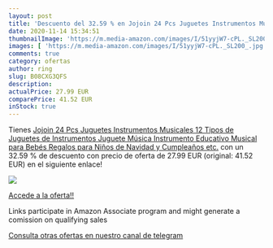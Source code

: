 ```yaml
---
layout: post
title: 'Descuento del 32.59 % en Jojoin 24 Pcs Juguetes Instrumentos Musi'
date: 2020-11-14 15:34:51
thumbnailImage: 'https://m.media-amazon.com/images/I/51yyjW7-cPL._SL200_.jpg'
images: [ 'https://m.media-amazon.com/images/I/51yyjW7-cPL._SL200_.jpg' ]
comments: true
category: ofertas
author: ring
slug: B08CXG3QFS
description:
actualPrice: 27.99 EUR
comparePrice: 41.52 EUR
inStock: true
---
```


Tienes [Jojoin 24 Pcs Juguetes Instrumentos Musicales  12 Tipos de Juguetes de Instrumentos  Juguete Música Instrumento  Educativo Musical para Bebés  Regalos para Niños de Navidad y Cumpleaños etc.](https://www.amazon.es/dp/B08CXG3QFS/?tag=redken-21) con un 32.59 % de descuento con precio de oferta de 27.99 EUR (original: 41.52 EUR) en el siguiente enlace!

[![](https://m.media-amazon.com/images/I/51yyjW7-cPL._SL200_.jpg)](https://www.amazon.es/dp/B08CXG3QFS/?tag=redken-21)

[Accede a la oferta!!](https://www.amazon.es/dp/B08CXG3QFS/?tag=redken-21)

Links participate in Amazon Associate program and might generate a comission on qualifying sales

[Consulta otras ofertas en nuestro canal de telegram](https://t.me/s/ofertas25)

